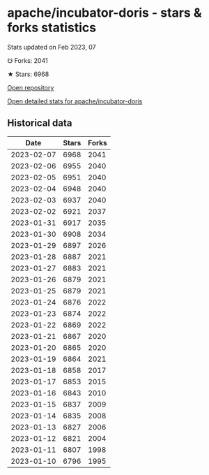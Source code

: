# apache/incubator-doris - stars & forks statistics

Stats updated on Feb 2023, 07

☋ Forks: 2041

★ Stars: 6968

[Open repository](https://github.com/apache/incubator-doris)

[Open detailed stats for apache/incubator-doris](https://reviewgithub.com/rep/apache/incubator-doris)

## Historical data
| Date | Stars | Forks |
|------|-------|-------|
| 2023-02-07 | 6968 | 2041 | 
| 2023-02-06 | 6955 | 2040 | 
| 2023-02-05 | 6951 | 2040 | 
| 2023-02-04 | 6948 | 2040 | 
| 2023-02-03 | 6937 | 2040 | 
| 2023-02-02 | 6921 | 2037 | 
| 2023-01-31 | 6917 | 2035 | 
| 2023-01-30 | 6908 | 2034 | 
| 2023-01-29 | 6897 | 2026 | 
| 2023-01-28 | 6887 | 2021 | 
| 2023-01-27 | 6883 | 2021 | 
| 2023-01-26 | 6879 | 2021 | 
| 2023-01-25 | 6879 | 2021 | 
| 2023-01-24 | 6876 | 2022 | 
| 2023-01-23 | 6874 | 2022 | 
| 2023-01-22 | 6869 | 2022 | 
| 2023-01-21 | 6867 | 2020 | 
| 2023-01-20 | 6865 | 2020 | 
| 2023-01-19 | 6864 | 2021 | 
| 2023-01-18 | 6858 | 2017 | 
| 2023-01-17 | 6853 | 2015 | 
| 2023-01-16 | 6843 | 2010 | 
| 2023-01-15 | 6837 | 2009 | 
| 2023-01-14 | 6835 | 2008 | 
| 2023-01-13 | 6827 | 2006 | 
| 2023-01-12 | 6821 | 2004 | 
| 2023-01-11 | 6807 | 1998 | 
| 2023-01-10 | 6796 | 1995 | 

